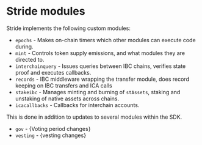# Stride modules

Stride implements the following custom modules:
* `epochs` - Makes on-chain timers which other modules can execute code during.
* `mint` - Controls token supply emissions, and what modules they are directed to.
* `interchainquery` - Issues queries between IBC chains, verifies state proof and executes callbacks.
* `records` - IBC middleware wrapping the transfer module, does record keeping on IBC transfers and ICA calls
* `stakeibc` - Manages minting and burning of `stAssets`, staking and unstaking of native assets across chains.
* `icacallbacks` - Callbacks for interchain accounts.

This is done in addition to updates to several modules within the SDK.

* `gov` - {Voting period changes}
* `vesting` - {vesting changes}
